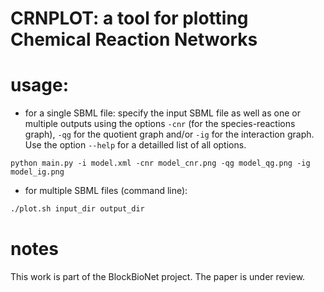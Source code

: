 # CRNPLOT: a tool for plotting Chemical Reaction Networks


# usage:

- for a single SBML file: specify the input SBML file as well as one or multiple outputs using the options `-cnr` (for the species-reactions graph), `-qg` for the quotient graph and/or `-ig` for the interaction graph. Use the option `--help` for a detailled list of all options.

```
python main.py -i model.xml -cnr model_cnr.png -qg model_qg.png -ig model_ig.png
```

- for multiple SBML files (command line):

```bash
./plot.sh input_dir output_dir
```

# notes

This work is part of the BlockBioNet project. The paper is under review.



